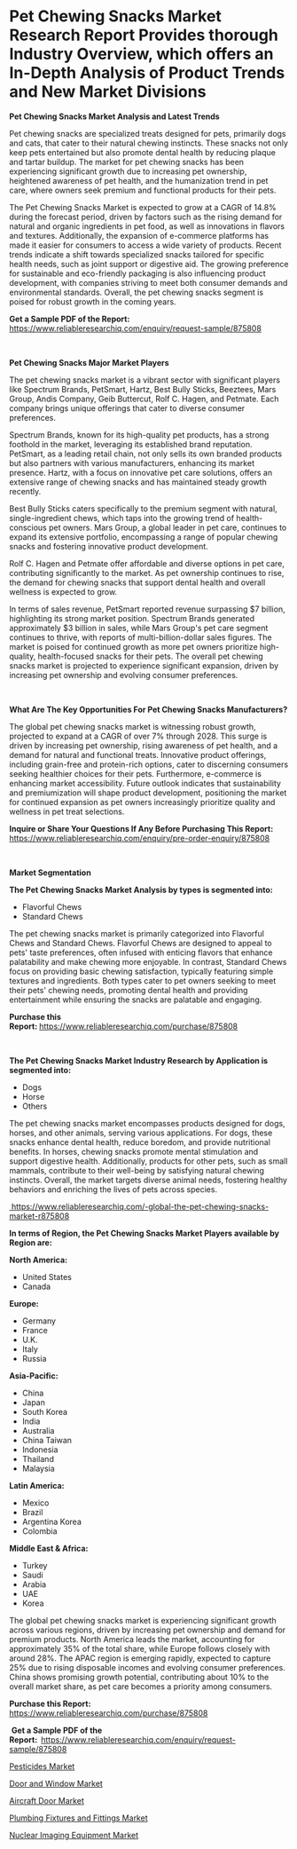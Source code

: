 <p><h1>Pet Chewing Snacks Market Research Report Provides thorough Industry Overview, which offers an In-Depth Analysis of Product Trends and New Market Divisions</h1></p><p><strong>Pet Chewing Snacks Market Analysis and Latest Trends</strong></p>
<p><p>Pet chewing snacks are specialized treats designed for pets, primarily dogs and cats, that cater to their natural chewing instincts. These snacks not only keep pets entertained but also promote dental health by reducing plaque and tartar buildup. The market for pet chewing snacks has been experiencing significant growth due to increasing pet ownership, heightened awareness of pet health, and the humanization trend in pet care, where owners seek premium and functional products for their pets.</p><p>The Pet Chewing Snacks Market is expected to grow at a CAGR of 14.8% during the forecast period, driven by factors such as the rising demand for natural and organic ingredients in pet food, as well as innovations in flavors and textures. Additionally, the expansion of e-commerce platforms has made it easier for consumers to access a wide variety of products. Recent trends indicate a shift towards specialized snacks tailored for specific health needs, such as joint support or digestive aid. The growing preference for sustainable and eco-friendly packaging is also influencing product development, with companies striving to meet both consumer demands and environmental standards. Overall, the pet chewing snacks segment is poised for robust growth in the coming years.</p></p>
<p><strong>Get a Sample PDF of the Report:&nbsp;</strong> <a href="https://www.reliableresearchiq.com/enquiry/request-sample/875808">https://www.reliableresearchiq.com/enquiry/request-sample/875808</a></p>
<p>&nbsp;</p>
<p><strong>Pet Chewing Snacks Major Market Players</strong></p>
<p><p>The pet chewing snacks market is a vibrant sector with significant players like Spectrum Brands, PetSmart, Hartz, Best Bully Sticks, Beeztees, Mars Group, Andis Company, Geib Buttercut, Rolf C. Hagen, and Petmate. Each company brings unique offerings that cater to diverse consumer preferences.</p><p>Spectrum Brands, known for its high-quality pet products, has a strong foothold in the market, leveraging its established brand reputation. PetSmart, as a leading retail chain, not only sells its own branded products but also partners with various manufacturers, enhancing its market presence. Hartz, with a focus on innovative pet care solutions, offers an extensive range of chewing snacks and has maintained steady growth recently.</p><p>Best Bully Sticks caters specifically to the premium segment with natural, single-ingredient chews, which taps into the growing trend of health-conscious pet owners. Mars Group, a global leader in pet care, continues to expand its extensive portfolio, encompassing a range of popular chewing snacks and fostering innovative product development.</p><p>Rolf C. Hagen and Petmate offer affordable and diverse options in pet care, contributing significantly to the market. As pet ownership continues to rise, the demand for chewing snacks that support dental health and overall wellness is expected to grow.</p><p>In terms of sales revenue, PetSmart reported revenue surpassing $7 billion, highlighting its strong market position. Spectrum Brands generated approximately $3 billion in sales, while Mars Group's pet care segment continues to thrive, with reports of multi-billion-dollar sales figures. The market is poised for continued growth as more pet owners prioritize high-quality, health-focused snacks for their pets. The overall pet chewing snacks market is projected to experience significant expansion, driven by increasing pet ownership and evolving consumer preferences.</p></p>
<p>&nbsp;</p>
<p><strong>What Are The Key Opportunities For Pet Chewing Snacks Manufacturers?</strong></p>
<p><p>The global pet chewing snacks market is witnessing robust growth, projected to expand at a CAGR of over 7% through 2028. This surge is driven by increasing pet ownership, rising awareness of pet health, and a demand for natural and functional treats. Innovative product offerings, including grain-free and protein-rich options, cater to discerning consumers seeking healthier choices for their pets. Furthermore, e-commerce is enhancing market accessibility. Future outlook indicates that sustainability and premiumization will shape product development, positioning the market for continued expansion as pet owners increasingly prioritize quality and wellness in pet treat selections.</p></p>
<p><strong>Inquire or Share Your Questions If Any Before Purchasing This Report:</strong> <a href="https://www.reliableresearchiq.com/enquiry/pre-order-enquiry/875808">https://www.reliableresearchiq.com/enquiry/pre-order-enquiry/875808</a></p>
<p>&nbsp;</p>
<p><strong>Market Segmentation</strong></p>
<p><strong>The Pet Chewing Snacks Market Analysis by types is segmented into:</strong></p>
<p><ul><li>Flavorful Chews</li><li>Standard Chews</li></ul></p>
<p><p>The pet chewing snacks market is primarily categorized into Flavorful Chews and Standard Chews. Flavorful Chews are designed to appeal to pets' taste preferences, often infused with enticing flavors that enhance palatability and make chewing more enjoyable. In contrast, Standard Chews focus on providing basic chewing satisfaction, typically featuring simple textures and ingredients. Both types cater to pet owners seeking to meet their pets' chewing needs, promoting dental health and providing entertainment while ensuring the snacks are palatable and engaging.</p></p>
<p><strong>Purchase this Report:&nbsp;</strong><a href="https://www.reliableresearchiq.com/purchase/875808">https://www.reliableresearchiq.com/purchase/875808</a></p>
<p>&nbsp;</p>
<p><strong>The Pet Chewing Snacks Market Industry Research by Application is segmented into:</strong></p>
<p><ul><li>Dogs</li><li>Horse</li><li>Others</li></ul></p>
<p><p>The pet chewing snacks market encompasses products designed for dogs, horses, and other animals, serving various applications. For dogs, these snacks enhance dental health, reduce boredom, and provide nutritional benefits. In horses, chewing snacks promote mental stimulation and support digestive health. Additionally, products for other pets, such as small mammals, contribute to their well-being by satisfying natural chewing instincts. Overall, the market targets diverse animal needs, fostering healthy behaviors and enriching the lives of pets across species.</p></p>
<p><a href="https://www.reliableresearchiq.com/-global-the-pet-chewing-snacks-market-r875808">&nbsp;https://www.reliableresearchiq.com/-global-the-pet-chewing-snacks-market-r875808</a></p>
<p><strong>In terms of Region, the Pet Chewing Snacks Market Players available by Region are:</strong></p>
<p>
    <p> <strong> North America: </strong>
        <ul>
            <li>United States</li>
            <li>Canada</li>
        </ul>
        </p> 
    <p> <strong> Europe: </strong>
        <ul>
            <li>Germany</li>
            <li>France</li>
            <li>U.K.</li>
            <li>Italy</li>
            <li>Russia</li>
        </ul>
        </p> 
    <p> <strong> Asia-Pacific: </strong>
        <ul>
            <li>China</li>
            <li>Japan</li>
            <li>South Korea</li>
            <li>India</li>
            <li>Australia</li>
            <li>China Taiwan</li>
            <li>Indonesia</li>
            <li>Thailand</li>
            <li>Malaysia</li>
        </ul>
        </p> 
    <p> <strong> Latin America: </strong>
        <ul>
            <li>Mexico</li>
            <li>Brazil</li>
            <li>Argentina Korea</li>
            <li>Colombia</li>
        </ul>
        </p> 
    <p> <strong> Middle East & Africa: </strong>
        <ul>
            <li>Turkey</li>
            <li>Saudi</li>
            <li>Arabia</li>
            <li>UAE</li>
            <li>Korea</li>
        </ul>
    </p>
    </p>
<p><p>The global pet chewing snacks market is experiencing significant growth across various regions, driven by increasing pet ownership and demand for premium products. North America leads the market, accounting for approximately 35% of the total share, while Europe follows closely with around 28%. The APAC region is emerging rapidly, expected to capture 25% due to rising disposable incomes and evolving consumer preferences. China shows promising growth potential, contributing about 10% to the overall market share, as pet care becomes a priority among consumers.</p></p>
<p><strong>Purchase this Report: </strong><a href="https://www.reliableresearchiq.com/purchase/875808">https://www.reliableresearchiq.com/purchase/875808</a></p>
<p>&nbsp;<strong>Get a Sample PDF of the Report:&nbsp;&nbsp;</strong><a href="https://www.reliableresearchiq.com/enquiry/request-sample/875808">https://www.reliableresearchiq.com/enquiry/request-sample/875808</a></p>
<p><strong></strong></p>
<p><p><a href="https://www.linkedin.com/pulse/future-trends-global-pesticides-market-insights-analysis-cwabc?trackingId=5hRRa1WnRSe12hfOWYLrRQ%3D%3D">Pesticides Market</a></p><p><a href="https://www.linkedin.com/pulse/global-door-window-market-opportunities-forecast-period-from-2024-lrloe?trackingId=EqMynzncTjus22zT5mcBgQ%3D%3D">Door and Window Market</a></p><p><a href="https://www.linkedin.com/pulse/exploring-aircraft-door-market-dynamics-global-trends-future-fuonc?trackingId=SiDcXXKISpqLX98tbp%2F4Bg%3D%3D">Aircraft Door Market</a></p><p><a href="https://www.linkedin.com/pulse/plumbing-fixtures-fittings-market-emerging-trends-future-prospects-dd8ze?trackingId=qMbd0TN4S1GocOU4pRJpMA%3D%3D">Plumbing Fixtures and Fittings Market</a></p><p><a href="https://www.linkedin.com/pulse/nuclear-imaging-equipment-market-global-regional-analysis-7ieie?trackingId=PmsbdHViQySBWdgKIB2c0Q%3D%3D">Nuclear Imaging Equipment Market</a></p></p>